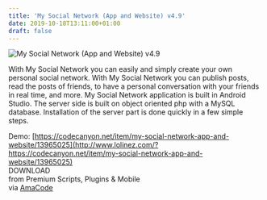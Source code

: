 ```yaml
---
title: 'My Social Network (App and Website) v4.9'
date: 2019-10-18T13:11:00+01:00
draft: false
---
```


![My Social Network (App and Website) v4.9](http://www.codelist.cc/uploads/posts/2019-10/1571400392_mysocialnetwork.jpg "My Social Network (App and Website) v4.9")  
  
With My Social Network you can easily and simply create your own personal social network. With My Social Network you can publish posts, read the posts of friends, to have a personal conversation with your friends in real time, and more. My Social Network application is built in Android Studio. The server side is built on object oriented php with a MySQL database. Installation of the server part is done quickly in a few simple steps.  
  
Demo: [https://codecanyon.net/item/my-social-network-app-and-website/13965025](http://www.lolinez.com/?https://codecanyon.net/item/my-social-network-app-and-website/13965025)  
DOWNLOAD  
from Premium Scripts, Plugins & Mobile  
via [AmaCode](https://amazcode.ooo)